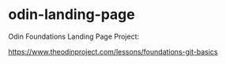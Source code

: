 # odin-landing-page

Odin Foundations Landing Page Project:

https://www.theodinproject.com/lessons/foundations-git-basics
